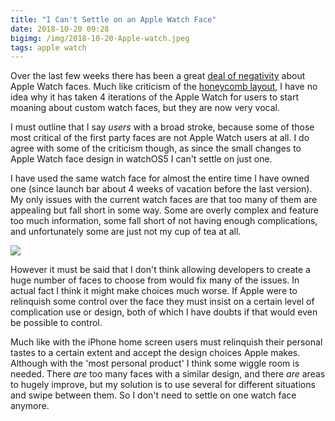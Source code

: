 ```yaml
---
title: "I Can't Settle on an Apple Watch Face"
date: 2018-10-20 09:28
bigimg: /img/2018-10-20-Apple-watch.jpeg
tags: apple watch
---
```

Over the last few weeks there has been a great [deal of negativity](https://marco.org/2018/10/09/infograph-legibility) about Apple Watch faces. Much like criticism of the [honeycomb layout](https://gr36.com/2018-04-05-apple-watch-honeycomb/), I have no idea why it has taken 4 iterations of the Apple Watch for users to start moaning about custom watch faces, but they are now very vocal.

I must outline that I say _users_ with a broad stroke, because some of those most critical of the first party faces are not Apple Watch users at all. I do agree with some of the criticism though, as since the small changes to Apple Watch face design in watchOS5 I can't settle on just one.

I have used the same watch face for almost the entire time I have owned one (since launch bar about 4 weeks of vacation before the last version). My only issues with the current watch faces are that too many of them are appealing but fall short in some way. Some are overly complex and feature too much information, some fall short of not having enough complications, and unfortunately some are just not my cup of tea at all.

![](https://gr36.com/img/2018-10-18-AppleWatch-faces.png)

However it must be said that I don't think allowing developers to create a huge number of faces to choose from would fix many of the issues. In actual fact I think it might make choices much worse. If Apple were to relinquish some control over the face they must insist on a certain level of complication use or design, both of which I have doubts if that would even be possible to control.

Much like with the iPhone home screen users must relinquish their personal tastes to a certain extent and accept the design choices Apple makes. Although with the 'most personal product' I think some wiggle room is needed. There _are_ too many faces with a similar design, and there _are_ areas to hugely improve, but my solution is to use several for different situations and swipe between them. So I don't need to settle on one watch face anymore.
